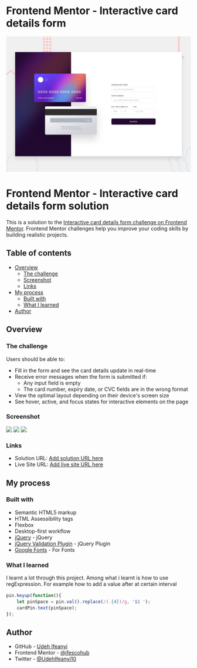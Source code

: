 # Frontend Mentor - Interactive card details form

![Design preview for the Interactive card details form coding challenge](./design/desktop-preview.jpg)

# Frontend Mentor - Interactive card details form solution

This is a solution to the [Interactive card details form challenge on Frontend Mentor](https://www.frontendmentor.io/challenges/interactive-card-details-form-XpS8cKZDWw). Frontend Mentor challenges help you improve your coding skills by building realistic projects. 


## Table of contents

- [Overview](#overview)
  - [The challenge](#the-challenge)
  - [Screenshot](#screenshot)
  - [Links](#links)
- [My process](#my-process)
  - [Built with](#built-with)
  - [What I learned](#what-i-learned)
- [Author](#author)

## Overview

### The challenge

Users should be able to:

- Fill in the form and see the card details update in real-time
- Receive error messages when the form is submitted if:
  - Any input field is empty
  - The card number, expiry date, or CVC fields are in the wrong format
- View the optimal layout depending on their device's screen size
- See hover, active, and focus states for interactive elements on the page

### Screenshot

![](./assets/screenshots/screenshot1.png)
![](./assets/screenshots/screenshot2.png)
![](./assets/screenshots/screenshot3.png)

### Links

- Solution URL: [Add solution URL here](https://your-solution-url.com)
- Live Site URL: [Add live site URL here](https://your-live-site-url.com)

## My process

### Built with

- Semantic HTML5 markup
- HTML Assessibility tags
- Flexbox
- Desktop-first workflow
- [jQuery](https://ajax.googleapis.com/ajax/libs/jquery/3.6.0/jquery.min.js/) - jQuery
- [jQuery Validation Plugin](https://cdn.jsdelivr.net/npm/jquery-validation@1.19.5/dist/jquery.validate.js/) - jQuery Plugin
- [Google Fonts](https://fonts.googleapis.com/css2?family=Space+Grotesk:wght@500&display=swap) - For Fonts

### What I learned

I learnt a lot through this project. Among what i learnt is how to use regExpression.  For example how to add a value after at certain interval
```js
pin.keyup(function(){
    let pinSpace = pin.val().replace(/(.{4})/g, '$1 ');
    cardPin.text(pinSpace);
});
```

## Author

- GitHub - [Udeh Ifeanyi](https://github.com/Ifescohub)
- Frontend Mentor - [@ifescohub](https://www.frontendmentor.io/profile/Ifescohub)
- Twitter - [@UdehIfeanyi10](https://twitter.com/UdehIfeanyi10)